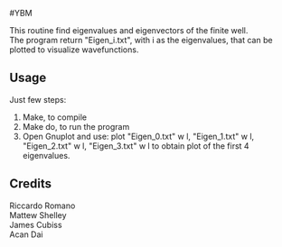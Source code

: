 
#YBM

This routine find eigenvalues and eigenvectors of the finite well. <br />
The program return "Eigen_i.txt", with i as the eigenvalues, that can be plotted to visualize wavefunctions.


## Usage

Just few steps: <br />
1. Make, to compile <br />
2. Make do, to run the program <br />
3. Open Gnuplot and use: plot "Eigen_0.txt" w l, "Eigen_1.txt" w l, "Eigen_2.txt" w l, "Eigen_3.txt" w l to obtain plot of the first 4 eigenvalues. 

## Credits

Riccardo Romano <br />
Mattew Shelley <br />
James Cubiss <br />
Acan Dai <br />
